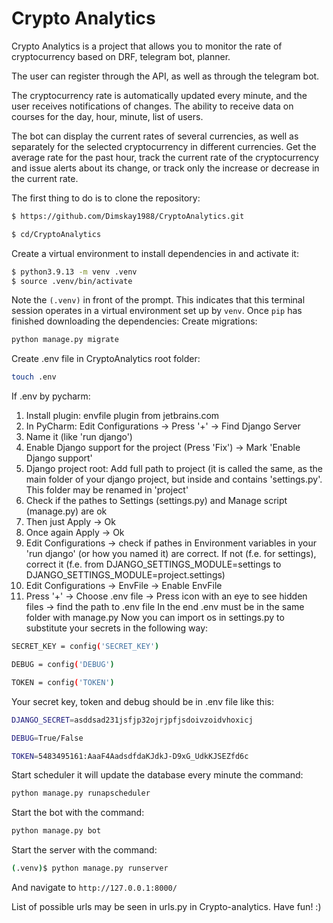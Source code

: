 # Crypto Analytics

Crypto Analytics is a project that allows you to monitor the rate of cryptocurrency based on DRF, telegram bot, planner.

The user can register through the API, as well as through the telegram bot.

The cryptocurrency rate is automatically updated every minute, and the user receives notifications of changes.
The ability to receive data on courses for the day, hour, minute, list of users.

The bot can display the current rates of several currencies, as well as separately for the selected cryptocurrency in different currencies. Get the average rate for the past hour, track the current rate of the cryptocurrency and issue alerts about its change, or track only the increase or decrease in the current rate.


The first thing to do is to clone the repository:

```sh
$ https://github.com/Dimskay1988/CryptoAnalytics.git
```

```sh
$ cd/CryptoAnalytics
```

Create a virtual environment to install dependencies in and activate it:

```sh
$ python3.9.13 -m venv .venv
$ source .venv/bin/activate
```


Note the `(.venv)` in front of the prompt. This indicates that this terminal
session operates in a virtual environment set up by `venv`.
Once `pip` has finished downloading the dependencies:
Create migrations:


```sh
python manage.py migrate
```

Create .env file in CryptoAnalytics root folder:

```sh
touch .env
```


If .env by pycharm:
1. Install plugin: envfile plugin from jetbrains.com
2. In PyCharm: Edit Configurations -> Press '+' -> Find Django Server
3. Name it (like 'run django')
4. Enable Django support for the project (Press 'Fix') -> Mark 'Enable Django support'
5. Django project root: Add full path to project (it is called the same, as the main folder of your django project, but inside and contains 'settings.py'. This folder may be renamed in 'project'
6. Check if the pathes to Settings (settings.py) and Manage script (manage.py) are ok
7. Then just Apply -> Ok
8. Once again Apply -> Ok
9. Edit Configurations -> check if pathes in Environment variables in your 'run django' (or how you named it) are correct. If not (f.e. for settings), correct it (f.e. from DJANGO_SETTINGS_MODULE=settings to DJANGO_SETTINGS_MODULE=project.settings) 
10. Edit Configurations -> EnvFile -> Enable EnvFile
11. Press '+' -> Choose .env file -> Press icon with an eye to see hidden files -> find the path to .env file
In the end .env must be in the same folder with manage.py
Now you can import os in settings.py to substitute your secrets in the following way:


```sh
SECRET_KEY = config('SECRET_KEY')
```

```sh
DEBUG = config('DEBUG')
```

```sh
TOKEN = config('TOKEN')
```

Your secret key, token and debug should be in .env file like this:

```sh
DJANGO_SECRET=asddsad231jsfjp32ojrjpfjsdoivzoidvhoxicj 
```

```sh
DEBUG=True/False
```

```sh
TOKEN=5483495161:AaaF4AadsdfdaKJdkJ-D9xG_UdkKJSEZfd6c
```


Start scheduler it will update the database every minute the command:


```sh
python manage.py runapscheduler
```


Start the bot with the command:


```sh
python manage.py bot
```
Start the server with the command:
```sh
(.venv)$ python manage.py runserver
```

And navigate to `http://127.0.0.1:8000/`

List of possible urls may be seen in urls.py in Crypto-analytics.
Have fun! :)
